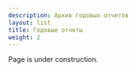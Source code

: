 ```yaml
---
description: Архив годовых отчетов
layout: list
title: Годовые отчеты
weight: 2
---
```


Page is under construction.
